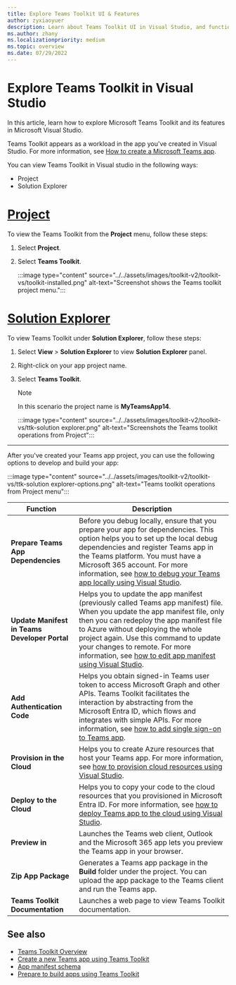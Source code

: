 ```yaml
---
title: Explore Teams Toolkit UI & Features
author: zyxiaoyuer
description: Learn about Teams Toolkit UI in Visual Studio, and functions such as app dependencies, manifest update, and authentication code to build and develop your app.
ms.author: zhany
ms.localizationpriority: medium
ms.topic: overview
ms.date: 07/29/2022
---
```

# Explore Teams Toolkit in Visual Studio

In this article, learn how to explore Microsoft Teams Toolkit and its features in Microsoft Visual Studio.

Teams Toolkit appears as a workload in the app you've created in Visual Studio. For more information, see [How to create a Microsoft Teams app](create-new-project-vs.md).

You can view Teams Toolkit in Visual studio in the following ways:

* Project
* Solution Explorer

# [Project](#tab/prj)

To view the Teams Toolkit from the **Project** menu, follow these steps:

1. Select **Project**.
1. Select **Teams Toolkit**.

   :::image type="content" source="../../assets/images/toolkit-v2/toolkit-vs/toolkit-installed.png" alt-text="Screenshot shows the Teams toolkit project menu.":::

# [Solution Explorer](#tab/solutionexplorer)

   To view Teams Toolkit under **Solution Explorer**, follow these steps:

1. Select **View** > **Solution Explorer** to view **Solution Explorer** panel.
1. Right-click on your app project name.
1. Select **Teams Toolkit**.

   > [!NOTE]
   > In this scenario the project name is **MyTeamsApp14**.

   :::image type="content" source="../../assets/images/toolkit-v2/toolkit-vs/ttk-solution explorer.png" alt-text="Screenshots the Teams toolkit operations from Project":::
  
---

After you've created your Teams app project, you can use the following options to develop and build your app:

:::image type="content" source="../../assets/images/toolkit-v2/toolkit-vs/ttk-solution explorer-options.png" alt-text="Teams toolkit operations from Project menu":::

|Function  |Description  |
|---------|---------|
|**Prepare Teams App Dependencies**     |Before you debug locally, ensure that you prepare your app for dependencies. This option helps you to set up the local debug dependencies and register Teams app in the Teams platform. You must have a Microsoft 365 account. For more information, see [how to debug your Teams app locally using Visual Studio](debug-local-vs.md).         |
|**Update Manifest in Teams Developer Portal**     | Helps you to update the app manifest (previously called Teams app manifest) file. When you update the app manifest file, only then you can redeploy the app manifest file to Azure without deploying the whole project again. Use this command to update your changes to remote. For more information, see [how to edit app manifest using Visual Studio](TeamsFx-preview-and-customize-app-manifest-vs.md).       |
|**Add Authentication Code**     | Helps you obtain signed-in Teams user token to access Microsoft Graph and other APIs. Teams Toolkit facilitates the interaction by abstracting from the Microsoft Entra ID, which flows and integrates with simple APIs. For more information, see [how to add single sign-on to Teams app](add-single-sign-on-vs.md).        |
|**Provision in the Cloud**     | Helps you to create Azure resources that host your Teams app. For more information, see [how to provision cloud resources using Visual Studio](provision-vs.md).        |
|**Deploy to the Cloud**     | Helps you to copy your code to the cloud resources that you provisioned in Microsoft Entra ID. For more information, see [how to deploy Teams app to the cloud using Visual Studio](deploy-vs.md).        |
|**Preview in**     | Launches the Teams web client, Outlook and the Microsoft 365 app lets you preview the Teams app in your browser.         |
|**Zip App Package**     | Generates a Teams app package in the **Build** folder under the project. You can upload the app package to the Teams client and run the Teams app.         |
|**Teams Toolkit Documentation**     | Launches a web page to view Teams Toolkit documentation.         |

## See also

* [Teams Toolkit Overview](teams-toolkit-fundamentals-vs.md)
* [Create a new Teams app using Teams Toolkit](create-new-project-vs.md)
* [App manifest schema](~/resources/schema/manifest-schema.md)
* [Prepare to build apps using Teams Toolkit](build-environments-vs.md)
